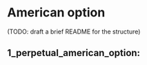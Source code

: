 # American option


(TODO: draft a brief README for the structure)



## 1_perpetual_american_option: 